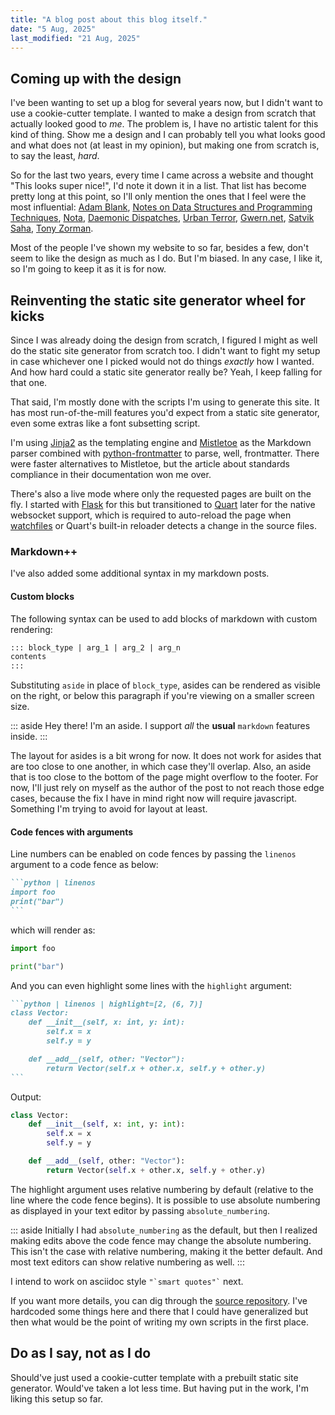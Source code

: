 ```yaml
---
title: "A blog post about this blog itself."
date: "5 Aug, 2025"
last_modified: "21 Aug, 2025"
---
```


## Coming up with the design

I've been wanting to set up a blog for several years now, but I didn't want to use a cookie-cutter template. I wanted to
make a design from scratch that actually looked good to *me*. The problem is, I have no artistic talent for this kind of
thing. Show me a design and I can probably tell you what looks good and what does not (at least in my opinion), but
making one from scratch is, to say the least, *hard*.

So for the last two years, every time I came across a website and thought "This looks super nice!", I'd note it down it
in a list. That list has become pretty long at this point, so I'll only mention the ones that I feel were the most
influential:
[Adam Blank](https://countablethoughts.com/),
[Notes on Data Structures and Programming Techniques](https://cs.yale.edu/homes/aspnes/classes/223/notes.html),
[Nota](https://nota-lang.org/),
[Daemonic Dispatches](https://www.daemonology.net/blog/),
[Urban Terror](https://www.urbanterror.info/home/),
[Gwern.net](https://gwern.net/),
[Satvik Saha](https://sahasatvik.github.io/),
[Tony Zorman](https://tony-zorman.com/).

Most of the people I've shown my website to so far, besides a few, don't seem to like the design as much as I do. But
I'm biased. In any case, I like it, so I'm going to keep it as it is for now.

## Reinventing the static site generator wheel for kicks

Since I was already doing the design from scratch, I figured I might as well do the static site generator from scratch
too. I didn't want to fight my setup in case whichever one I picked would not do things *exactly* how I wanted. And how
hard could a static site generator really be? Yeah, I keep falling for that one.

That said, I'm mostly done with the scripts I'm using to generate this site. It has most run-of-the-mill features you'd
expect from a static site generator, even some extras like a font subsetting script.

I'm using [Jinja2](https://github.com/pallets/jinja) as the templating engine and
[Mistletoe](https://github.com/miyuchina/mistletoe) as the Markdown parser combined with
[python-frontmatter](https://github.com/eyeseast/python-frontmatter) to parse, well, frontmatter. There were faster
alternatives to Mistletoe, but the article about standards compliance in their documentation won me over.

There's also a live mode where only the requested pages are built on the fly. I started with
[Flask](https://github.com/pallets/flask) for this but transitioned to [Quart](https://github.com/pallets/quart) later
for the native websocket support, which is required to auto-reload the page when
[watchfiles](https://github.com/samuelcolvin/watchfiles) or Quart's built-in reloader detects a change in the source
files.

### Markdown++

I've also added some additional syntax in my markdown posts.

#### Custom blocks

The following syntax can be used to add blocks of markdown with custom rendering:

```markdown
::: block_type | arg_1 | arg_2 | arg_n
contents
:::
```

Substituting `aside` in place of `block_type`, asides can be rendered as visible on the right, or below this paragraph
if you're viewing on a smaller screen size.

::: aside
Hey there! I'm an aside. I support _all_ the **usual** `markdown` features inside.
:::

The layout for asides is a bit wrong for now. It does not work for asides that are too close to one another, in which
case they'll overlap. Also, an aside that is too close to the bottom of the page might overflow to the footer. For now,
I'll just rely on myself as the author of the post to not reach those edge cases, because the fix I have in mind right
now will require javascript. Something I'm trying to avoid for layout at least.

#### Code fences with arguments

Line numbers can be enabled on code fences by passing the `linenos` argument to a code fence as below:

~~~markdown
```python | linenos
import foo
print("bar")
```
~~~

which will render as:

```python | linenos
import foo

print("bar")
```

And you can even highlight some lines with the `highlight` argument:

~~~markdown
```python | linenos | highlight=[2, (6, 7)]
class Vector:
    def __init__(self, x: int, y: int):
        self.x = x
        self.y = y

    def __add__(self, other: "Vector"):
        return Vector(self.x + other.x, self.y + other.y)
```
~~~

Output:

```python | linenos | highlight=[112, (116, 117)] | absolute_numbering]
class Vector:
    def __init__(self, x: int, y: int):
        self.x = x
        self.y = y

    def __add__(self, other: "Vector"):
        return Vector(self.x + other.x, self.y + other.y)
```

The highlight argument uses relative numbering by default (relative to the line where the code fence begins). It is
possible to use absolute numbering as displayed in your text editor by passing `absolute_numbering`.

::: aside
Initially I had `absolute_numbering` as the default, but then I realized making edits above the code fence may change
the absolute numbering. This isn't the case with relative numbering, making it the better default. And most text
editors can show relative numbering as well.
:::

I intend to work on asciidoc style `` "`smart quotes"` `` next.

If you want more details, you can dig through the [source repository](https://github.com/sujaldev/sujal.dev). I've
hardcoded some things here and there that I could have generalized but then what would be the point of writing my own
scripts in the first place.

## Do as I say, not as I do

Should've just used a cookie-cutter template with a prebuilt static site generator. Would've taken a lot less time.
But having put in the work, I'm liking this setup so far.
